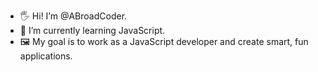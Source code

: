 - 🖐 Hi! I’m @ABroadCoder.
- 👾 I’m currently learning JavaScript.
- 🖼 My goal is to work as a JavaScript developer and create smart, fun applications.

<!---
ABroadCoder/ABroadCoder is a ✨ special ✨ repository because its `README.md` (this file) appears on your GitHub profile.
You can click the Preview link to take a look at your changes.
--->
